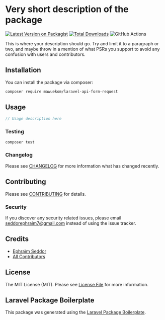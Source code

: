 # Very short description of the package

[![Latest Version on Packagist](https://img.shields.io/packagist/v/mawuekom/laravel-api-form-request.svg?style=flat-square)](https://packagist.org/packages/mawuekom/laravel-api-form-request)
[![Total Downloads](https://img.shields.io/packagist/dt/mawuekom/laravel-api-form-request.svg?style=flat-square)](https://packagist.org/packages/mawuekom/laravel-api-form-request)
![GitHub Actions](https://github.com/mawuekom/laravel-api-form-request/actions/workflows/main.yml/badge.svg)

This is where your description should go. Try and limit it to a paragraph or two, and maybe throw in a mention of what PSRs you support to avoid any confusion with users and contributors.

## Installation

You can install the package via composer:

```bash
composer require mawuekom/laravel-api-form-request
```

## Usage

```php
// Usage description here
```

### Testing

```bash
composer test
```

### Changelog

Please see [CHANGELOG](CHANGELOG.md) for more information what has changed recently.

## Contributing

Please see [CONTRIBUTING](CONTRIBUTING.md) for details.

### Security

If you discover any security related issues, please email seddorephraim7@gmail.com instead of using the issue tracker.

## Credits

-   [Ephraïm Seddor](https://github.com/mawuekom)
-   [All Contributors](../../contributors)

## License

The MIT License (MIT). Please see [License File](LICENSE.md) for more information.

## Laravel Package Boilerplate

This package was generated using the [Laravel Package Boilerplate](https://laravelpackageboilerplate.com).
